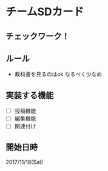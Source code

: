 # チームSDカード

## チェックワーク！

## ルール
- 教科書を見るのはok
なるべく少なめ

## 実装する機能
- [ ] 投稿機能
- [ ] 編集機能
- [ ] 関連付け

## 開始日時
2017/11/18(Sat)